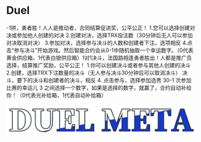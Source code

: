 # Duel

-1拼，勇者胜！人人是推动者，合同结算促进奖，公平公正！ 1.您可以选择创建对决或参加他人创建的对决 2.创建对决，选择TRX投注数（30分钟后无人可以参加对决取消对决） 3.参加对决，选择参与决斗的人数和创建者下注，选项相反 4.点击“参与决斗”开始游戏。然后智能合约会从0-1中随机抽取一个幸运数字。（0代表黄金供应箱，1代表白银供应箱）1对1决斗，法国路相逢勇者胜出！人都是推广员选择，结算推广奖励，公平公正！ 1.你可以创建决斗或者参与其他人创建的决斗 2.创建，选择TRX下注数量的决斗（无人参与决斗30分钟后可以取消决斗） 决斗，要下的决斗和创建者的决斗，相反 4. 点击参与，选择参加选秀 30-1 次参加比赛的幸运儿 3 之间选择一个数字，如果是选择的数字，就赢了，合约自动补给你！（0代表光补给箱，1代表自动补给箱）

![下载](下载.png)
